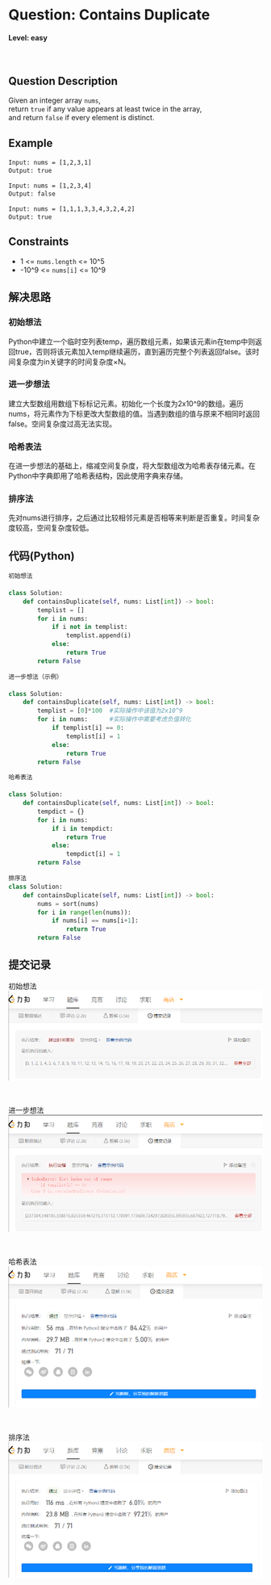 # Question: Contains Duplicate 
#### Level: easy<br>
<br>


## Question Description

Given an integer array `nums`,<br>
return `true` if any value appears at least twice in the array, <br>
and return `false` if every element is distinct.<br>

## Example
```
Input: nums = [1,2,3,1]
Output: true
```
```
Input: nums = [1,2,3,4]
Output: false
```
```
Input: nums = [1,1,1,3,3,4,3,2,4,2]
Output: true
```
## Constraints

* 1 <= `nums.length` <= 10^5
* -10^9 <= `nums[i]` <= 10^9

## 解决思路
### 初始想法
Python中建立一个临时空列表temp，遍历数组元素，如果该元素in在temp中则返回true，否则将该元素加入temp继续遍历，直到遍历完整个列表返回false。该时间复杂度为in关键字的时间复杂度×N。

### 进一步想法
建立大型数组用数组下标标记元素。初始化一个长度为2x10^9的数组。遍历nums，将元素作为下标更改大型数组的值。当遇到数组的值与原来不相同时返回false。空间复杂度过高无法实现。

### 哈希表法
在进一步想法的基础上，缩减空间复杂度，将大型数组改为哈希表存储元素。在Python中字典即用了哈希表结构，因此使用字典来存储。

### 排序法
先对nums进行排序，之后通过比较相邻元素是否相等来判断是否重复。时间复杂度较高，空间复杂度较低。


## 代码(Python)
```Python
初始想法

class Solution:
    def containsDuplicate(self, nums: List[int]) -> bool:
        templist = []
        for i in nums:
            if i not in templist:
                templist.append(i)
            else:
                return True
        return False
```

```Python
进一步想法（示例）

class Solution:
    def containsDuplicate(self, nums: List[int]) -> bool:
        templist = [0]*100  #实际操作中该值为2x10^9
        for i in nums:      #实际操作中需要考虑负值转化
            if templist[i] == 0:
                templist[i] = 1
            else:
                return True
        return False
```
```Python
哈希表法

class Solution:
    def containsDuplicate(self, nums: List[int]) -> bool:
        tempdict = {}
        for i in nums:      
            if i in tempdict:
                return True
            else:
                tempdict[i] = 1
        return False
```
```Python
排序法
class Solution:
    def containsDuplicate(self, nums: List[int]) -> bool:
        nums = sort(nums)
        for i in range(len(nums)):      
            if nums[i] == nums[i+1]:
                return True
        return False


```


## 提交记录
初始想法
<br>
![](img/2023-02-16-12-11-10.png)

<br>

进一步想法
<br>
![](img/2023-02-16-12-15-36.png)

<br>

哈希表法
<br>
![](img/2023-02-16-12-17-15.png)

<br>

排序法
<br>
![](img/2023-02-16-12-19-00.png)
<br>
